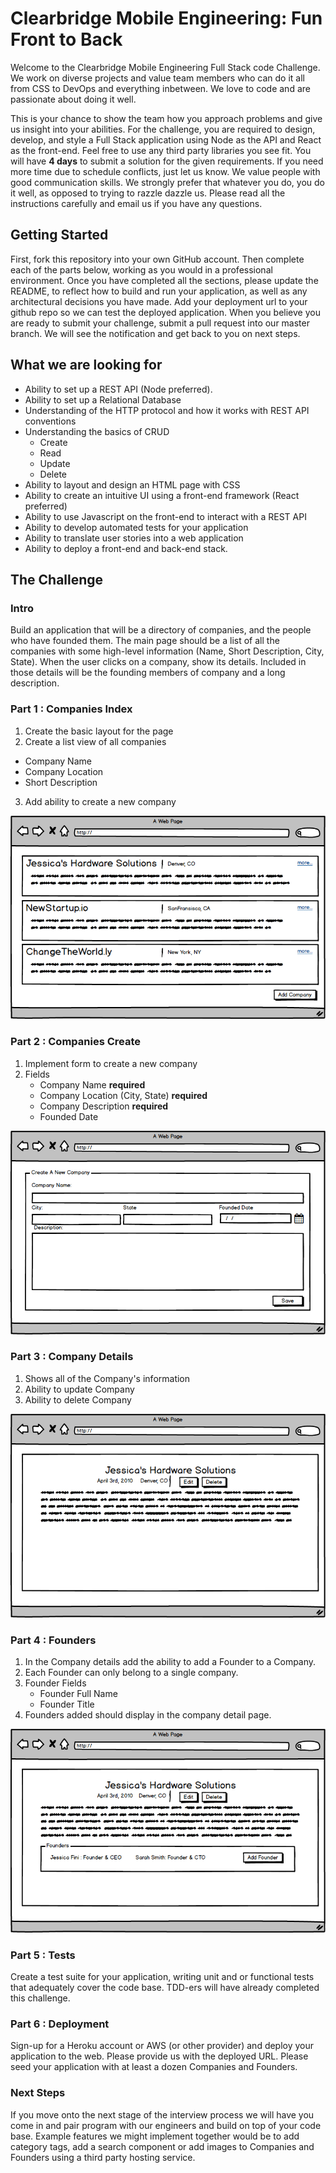 # Clearbridge Mobile Engineering: Fun Front to Back

Welcome to the Clearbridge Mobile Engineering Full Stack code Challenge. We work on diverse projects and value team members who can do it all from CSS to DevOps and everything inbetween. We love to code and are passionate about doing it well.

This is your chance to show the team how you approach problems and give us insight into your abilities. For the challenge, you are required to design, develop, and style a Full Stack application using Node as the API and React as the front-end. Feel free to use any third party libraries you see fit. You will have **4 days** to submit a solution for the given requirements. If you need more time due to schedule conflicts, just let us know. We value people with good communication skills. We strongly prefer that whatever you do, you do it well, as opposed to trying to razzle dazzle us. Please read all the instructions carefully and email us if you have any questions.

## Getting Started

First, fork this repository into your own GitHub account. Then complete each of the parts below, working as you would in a professional environment. Once you have completed all the sections, please update the README, to reflect how to build and run your application, as well as any architectural decisions you have made. Add your deployment url to your github repo so we can test the deployed application. When you believe you are ready to submit your challenge, submit a pull request into our master branch. We will see the notification and get back to you on next steps.

## What we are looking for

- Ability to set up a REST API (Node preferred).
- Ability to set up a Relational Database
- Understanding of the HTTP protocol and how it works with REST API conventions
- Understanding the basics of CRUD
  - Create
  - Read
  - Update
  - Delete
- Ability to layout and design an HTML page with CSS
- Ability to create an intuitive UI using a front-end framework (React preferred)
- Ability to use Javascript on the front-end to interact with a REST API
- Ability to develop automated tests for your application
- Ability to translate user stories into a web application
- Ability to deploy a front-end and back-end stack.

## The Challenge

### Intro

Build an application that will be a directory of companies, and the people who have founded them. The main page should be a list of all the companies with some high-level information (Name, Short Description, City, State). When the user clicks on a company, show its details. Included in those details will be the founding members of company and a long description.

### Part 1 : Companies Index

1. Create the basic layout for the page
2. Create a list view of all companies

- Company Name
- Company Location
- Short Description

3. Add ability to create a new company

![step 1](Step_1.png)

### Part 2 : Companies Create

1. Implement form to create a new company
2. Fields
   - Company Name **required**
   - Company Location (City, State) **required**
   - Company Description **required**
   - Founded Date

![step 2](Step_2.png)

### Part 3 : Company Details

1. Shows all of the Company's information
2. Ability to update Company
3. Ability to delete Company

![step 3](Step_3.png)

### Part 4 : Founders

1. In the Company details add the ability to add a Founder to a Company.
2. Each Founder can only belong to a single company.
3. Founder Fields
   - Founder Full Name
   - Founder Title
4. Founders added should display in the company detail page.

![step 4](Step_4.png)

### Part 5 : Tests

Create a test suite for your application, writing unit and or functional tests that adequately cover the code base. TDD-ers will have already completed this challenge.

### Part 6 : Deployment

Sign-up for a Heroku account or AWS (or other provider) and deploy your application to the web. Please provide us with the deployed URL. Please seed your application with at least a dozen Companies and Founders.

### Next Steps

If you move onto the next stage of the interview process we will have you come in and pair program with our engineers and build on top of your code base. Example features we might implement together would be to add category tags, add a search component or add images to Companies and Founders using a third party hosting service.
